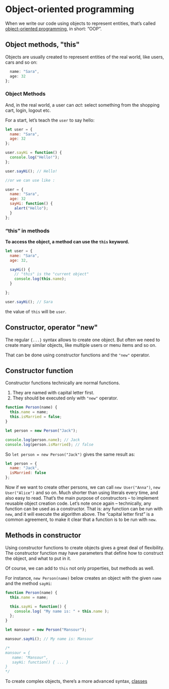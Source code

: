 # Object-oriented programming
When we write our code using objects to represent entities, that’s called [object-oriented programming](https://en.wikipedia.org/wiki/Object-oriented_programming), in short: “OOP”.
## Object methods, "this"
Objects are usually created to represent entities of the real world, like users, cars and so on:
```javascript
  name: "Sara",
  age: 32
};
```
### Object Methods
And, in the real world, a user can _act_: select something from the shopping cart, login, logout etc. 

For a start, let’s teach the `user` to say hello:
```javascript
let user = {
  name: "Sara",
  age: 32
};

user.sayHi = function() {
  console.log("Hello!");
};

user.sayHi(); // Hello!

//or we can use like :

user = {
  name: "Sara",
  age: 32
  sayHi: function() {
    alert("Hello");
  }
};

```
### “this” in methods
**To access the object, a method can use the  `this`  keyword.**
```javascript
let user = {
  name: "Sara",
  age: 32,

  sayHi() {
    // "this" is the "current object"
    console.log(this.name);
  }

};

user.sayHi(); // Sara
```
the value of `this` will be `user`.
## Constructor, operator "new"
The regular  `{...}`  syntax allows to create one object. But often we need to create many similar objects, like multiple users or menu items and so on.

That can be done using constructor functions and the  `"new"`  operator.
##  Constructor function 
Constructor functions technically are normal functions.

1.  They are named with capital letter first.
2.  They should be executed only with  `"new"`  operator.

```javascript
function Person(name) {
  this.name = name;
  this.isMarried = false;
}

let person = new Person("Jack");

console.log(person.name); // Jack
console.log(person.isMarried); // false
```
So  `let person = new Person("Jack")`  gives the same result as:

```javascript
let person = {
  name: "Jack",
  isMarried: false
};
```
Now if we want to create other persons, we can call `new User("Anna")`, `new User("Alice")` and so on. Much shorter than using literals every time, and also easy to read.
That’s the main purpose of constructors – to implement reusable object creation code.
Let’s note once again – technically, any function can be used as a constructor. That is: any function can be run with `new`, and it will execute the algorithm above. The “capital letter first” is a common agreement, to make it clear that a function is to be run with `new`.
## Methods in constructor

Using constructor functions to create objects gives a great deal of flexibility. The constructor function may have parameters that define how to construct the object, and what to put in it.

Of course, we can add to  `this`  not only properties, but methods as well.

For instance,  `new Person(name)`  below creates an object with the given  `name`  and the method  `sayHi`:
```javascript
function Person(name) {
  this.name = name;

  this.sayHi = function() {
    console.log( "My name is: " + this.name );
  };
}

let mansour = new Person("Mansour");

mansour.sayHi(); // My name is: Mansour

/*
mansour = {
   name: "Mansour",
   sayHi: function() { ... }
}
*/
```
To create complex objects, there’s a more advanced syntax, [classes](https://github.com/Mansour-Tumeh/FBW6-Lessons/blob/master/Javascript/JS15/Classes.md)
